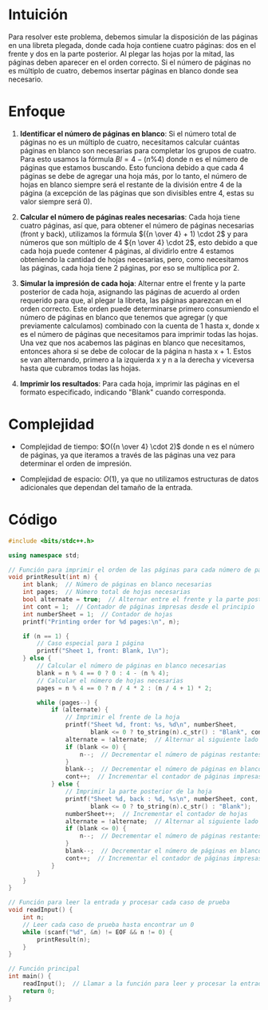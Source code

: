# Intuición
<!-- Describe your first thoughts on how to solve this problem. -->
Para resolver este problema, debemos simular la disposición de las páginas en una libreta plegada, donde cada hoja contiene cuatro páginas: dos en el frente y dos en la parte posterior. Al plegar las hojas por la mitad, las páginas deben aparecer en el orden correcto. Si el número de páginas no es múltiplo de cuatro, debemos insertar páginas en blanco donde sea necesario.

# Enfoque
<!-- Describe your approach to solving the problem. -->
1. **Identificar el número de páginas en blanco**: Si el número total de páginas no es un múltiplo de cuatro, necesitamos calcular cuántas páginas en blanco son necesarias para completar los grupos de cuatro. Para esto usamos la fórmula $Bl = 4 - (n \% 4)$ donde n es el número de páginas que estamos buscando. Esto funciona debido a que cada 4 páginas se debe de agregar una hoja más, por lo tanto, el número de hojas en blanco siempre será el restante de la división entre 4 de la página (a excepción de las páginas que son divisibles entre 4, estas su valor siempre será 0).
2. **Calcular el número de páginas reales necesarias**: Cada hoja tiene cuatro páginas, así que, para obtener el número de páginas necesarias (front y back), utilizamos la fórmula $({n \over 4} + 1) \cdot 2$ y para números que son múltiplo de 4 ${n \over 4} \cdot 2$, esto debido a que cada hoja puede contener 4 páginas, al dividirlo entre 4 estamos obteniendo la cantidad de hojas necesarias, pero, como necesitamos las páginas, cada hoja tiene 2 páginas, por eso se multiplica por 2.
3. **Simular la impresión de cada hoja**: Alternar entre el frente y la parte posterior de cada hoja, asignando las páginas de acuerdo al orden requerido para que, al plegar la libreta, las páginas aparezcan en el orden correcto. Este orden puede determinarse primero consumiendo el número de páginas en blanco que tenemos que agregar (y que previamente calculamos) combinado con la cuenta de 1 hasta x, donde x es el número de páginas que necesitamos para imprimir todas las hojas. Una vez que nos acabemos las páginas en blanco que necesitamos, entonces ahora si se debe de colocar de la página n hasta x + 1. Estos se van alternando, primero a la izquierda x y n a la derecha y viceversa hasta que cubramos todas las hojas.

4. **Imprimir los resultados**: Para cada hoja, imprimir las páginas en el formato especificado, indicando "Blank" cuando corresponda.

# Complejidad
- Complejidad de tiempo: $O({n \over 4} \cdot 2)$ donde n es el número de páginas, ya que iteramos a través de las páginas una vez para determinar el orden de impresión.

- Complejidad de espacio: $O(1)$, ya que no utilizamos estructuras de datos adicionales que dependan del tamaño de la entrada.

# Código
```cpp
#include <bits/stdc++.h>

using namespace std;

// Función para imprimir el orden de las páginas para cada número de páginas n
void printResult(int n) {
    int blank;  // Número de páginas en blanco necesarias
    int pages;  // Número total de hojas necesarias
    bool alternate = true;  // Alternar entre el frente y la parte posterior de la hoja
    int cont = 1;  // Contador de páginas impresas desde el principio
    int numberSheet = 1;  // Contador de hojas
    printf("Printing order for %d pages:\n", n);

    if (n == 1) {
        // Caso especial para 1 página
        printf("Sheet 1, front: Blank, 1\n");
    } else {
        // Calcular el número de páginas en blanco necesarias
        blank = n % 4 == 0 ? 0 : 4 - (n % 4);
        // Calcular el número de hojas necesarias
        pages = n % 4 == 0 ? n / 4 * 2 : (n / 4 + 1) * 2;

        while (pages--) {
            if (alternate) {
                // Imprimir el frente de la hoja
                printf("Sheet %d, front: %s, %d\n", numberSheet,
                       blank <= 0 ? to_string(n).c_str() : "Blank", cont);
                alternate = !alternate;  // Alternar al siguiente lado
                if (blank <= 0) {
                    n--;  // Decrementar el número de páginas restantes
                }
                blank--;  // Decrementar el número de páginas en blanco restantes
                cont++;  // Incrementar el contador de páginas impresas desde el principio
            } else {
                // Imprimir la parte posterior de la hoja
                printf("Sheet %d, back : %d, %s\n", numberSheet, cont,
                       blank <= 0 ? to_string(n).c_str() : "Blank");
                numberSheet++;  // Incrementar el contador de hojas
                alternate = !alternate;  // Alternar al siguiente lado
                if (blank <= 0) {
                    n--;  // Decrementar el número de páginas restantes
                }
                blank--;  // Decrementar el número de páginas en blanco restantes
                cont++;  // Incrementar el contador de páginas impresas desde el principio
            }
        }
    }
}

// Función para leer la entrada y procesar cada caso de prueba
void readInput() {
    int n;
    // Leer cada caso de prueba hasta encontrar un 0
    while (scanf("%d", &n) != EOF && n != 0) {
        printResult(n);
    }
}

// Función principal
int main() {
    readInput();  // Llamar a la función para leer y procesar la entrada
    return 0;
}

```
